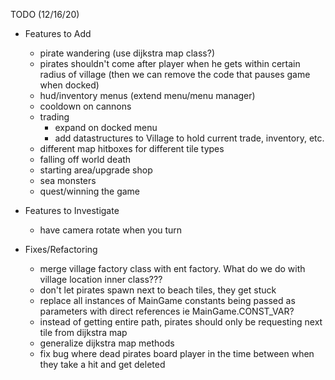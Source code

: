 TODO (12/16/20)
- Features to Add
    - pirate wandering (use dijkstra map class?)
    - pirates shouldn't come after player when he gets within certain radius of village (then we can remove the code that pauses game when docked)
    - hud/inventory menus (extend menu/menu manager)
    - cooldown on cannons
    - trading 
        - expand on docked menu
        - add datastructures to Village to hold current trade, inventory, etc.
    - different map hitboxes for different tile types
    - falling off world death
    - starting area/upgrade shop
    - sea monsters
    - quest/winning the game
    
- Features to Investigate
    - have camera rotate when you turn

- Fixes/Refactoring
    - merge village factory class with ent factory. What do we do with village location inner class???
    - don't let pirates spawn next to beach tiles, they get stuck
    - replace all instances of MainGame constants being passed as parameters with direct references ie MainGame.CONST_VAR?
    - instead of getting entire path, pirates should only be requesting next tile from dijkstra map
    - generalize dijkstra map methods
    - fix bug where dead pirates board player in the time between when they take a hit and get deleted
